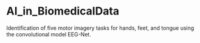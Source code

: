 # AI_in_BiomedicalData

Identification of five motor imagery tasks for hands, feet, and tongue using the convolutional model EEG-Net.
